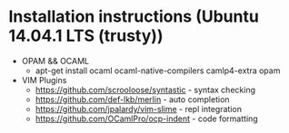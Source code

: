 Installation instructions (Ubuntu 14.04.1 LTS (trusty))
=======================================================
* OPAM && OCAML
  - apt-get install ocaml ocaml-native-compilers camlp4-extra opam
* VIM Plugins
  - https://github.com/scrooloose/syntastic - syntax checking
  - https://github.com/def-lkb/merlin - auto completion
  - https://github.com/jpalardy/vim-slime - repl integration
  - https://github.com/OCamlPro/ocp-indent - code formatting
